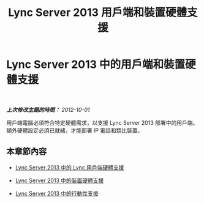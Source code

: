 ﻿---
title: Lync Server 2013 用戶端和裝置硬體支援
TOCTitle: 用戶端和裝置硬體支援
ms:assetid: f6aa1192-1bfe-44e0-8ea0-7b361632243d
ms:mtpsurl: https://technet.microsoft.com/zh-tw/library/Gg413039(v=OCS.15)
ms:contentKeyID: 49292842
ms.date: 08/24/2015
mtps_version: v=OCS.15
ms.translationtype: HT
---

# Lync Server 2013 中的用戶端和裝置硬體支援

 

_**上次修改主題的時間：** 2012-10-01_

用戶端電腦必須符合特定硬體需求，以支援 Lync Server 2013 部署中的用戶端。額外硬體設定必須已就緒，才能部署 IP 電話和類比裝置。

## 本章節內容

  - [Lync Server 2013 中的 Lync 用戶端硬體支援](lync-server-2013-lync-client-hardware-support.md)

  - [Lync Server 2013 中的裝置硬體支援](lync-server-2013-device-hardware-support.md)

  - [Lync Server 2013 中的行動性支援](lync-server-2013-mobility-support.md)

